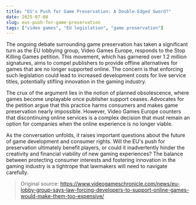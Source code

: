 ```yaml
---
title: "EU's Push for Game Preservation: A Double-Edged Sword?"
date: 2025-07-08
slug: eus-push-for-game-preservation
tags: ["video games", "EU legislation", "game preservation"]
---
```

The ongoing debate surrounding game preservation has taken a significant turn as the EU lobbying group, Video Games Europe, responds to the Stop Killing Games petition. This movement, which has garnered over 1.2 million signatures, aims to compel publishers to provide offline alternatives for games that are no longer supported online. The concern is that enforcing such legislation could lead to increased development costs for live service titles, potentially stifling innovation in the gaming industry.

The crux of the argument lies in the notion of planned obsolescence, where games become unplayable once publisher support ceases. Advocates for the petition argue that this practice harms consumers and makes game preservation nearly impossible. However, Video Games Europe counters that discontinuing online services is a complex decision that must remain an option for companies when the online experience is no longer viable.

As the conversation unfolds, it raises important questions about the future of game development and consumer rights. Will the EU's push for preservation ultimately benefit players, or could it inadvertently hinder the creativity and financial viability of new gaming experiences? The balance between protecting consumer interests and fostering innovation in the gaming industry is a tightrope that lawmakers will need to navigate carefully.

> Original source: https://www.videogameschronicle.com/news/eu-lobby-group-says-law-forcing-developers-to-support-online-games-would-make-them-too-expensive/